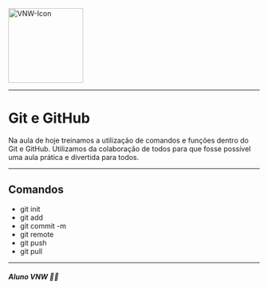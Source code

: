 <img style="width: 150px;" src="https://cdn-images-1.medium.com/max/1200/1*MMkPWL4tz_ZDmrG2YpXOkw.png" alt="VNW-Icon">

---

# Git e GitHub
<p>
    Na aula de hoje treinamos a utilização de comandos e funções dentro do Git e GitHub. Utilizamos da colaboração de todos para que fosse possível uma aula prática e divertida para todos.
</p>

---

## Comandos
- git init
- git add
- git commit -m
- git remote
- git push
- git pull

---

##### Aluno VNW 🚀💙
